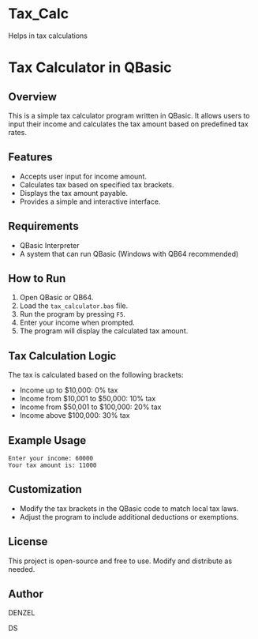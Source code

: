 # Tax_Calc
Helps in tax calculations
# Tax Calculator in QBasic

## Overview

This is a simple tax calculator program written in QBasic. It allows users to input their income and calculates the tax amount based on predefined tax rates.

## Features

- Accepts user input for income amount.
- Calculates tax based on specified tax brackets.
- Displays the tax amount payable.
- Provides a simple and interactive interface.

## Requirements

- QBasic Interpreter
- A system that can run QBasic (Windows with QB64 recommended)

## How to Run

1. Open QBasic or QB64.
2. Load the `tax_calculator.bas` file.
3. Run the program by pressing `F5`.
4. Enter your income when prompted.
5. The program will display the calculated tax amount.

## Tax Calculation Logic

The tax is calculated based on the following brackets:

- Income up to \$10,000: 0% tax
- Income from \$10,001 to \$50,000: 10% tax
- Income from \$50,001 to \$100,000: 20% tax
- Income above \$100,000: 30% tax

## Example Usage

```
Enter your income: 60000
Your tax amount is: 11000
```

## Customization

- Modify the tax brackets in the QBasic code to match local tax laws.
- Adjust the program to include additional deductions or exemptions.

## License

This project is open-source and free to use. Modify and distribute as needed.

## Author

DENZEL

DS
